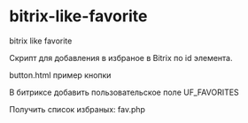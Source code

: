 # bitrix-like-favorite
bitrix like favorite

Скрипт для добавления в избраное в Bitrix по id элемента.

button.html пример кнопки

В битриксе добавить пользовательское поле UF_FAVORITES


Получить список избраных: fav.php

